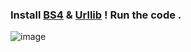### Install [BS4](https://pypi.org/project/beautifulsoup4/) & [Urllib](https://pypi.org/project/urllib3/) ! Run the code . 
![image](https://user-images.githubusercontent.com/87514488/128607426-15fa6b95-11dd-40a0-8943-ca73fa30169a.png)


